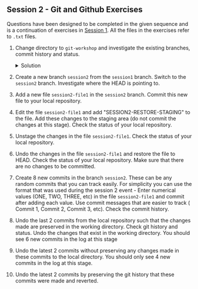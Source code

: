 Session 2  - Git and Github Exercises
---

Questions have been designed to be completed in the given sequence and is a continuation of exercises in [Session 1](Session1%20-%20Exercises.md). All the files in the exercises refer to `.txt` files.

1. Change directory to `git-workshop` and investigate the existing branches, commit history and status.

    <details>
    <summary>Solution</summary>

    ```bash
    cd git-workshop
    git branch
    git log
    git status
    ```
    </details>

2. Create a new branch `session2` from the `session1` branch. Switch to the `session2` branch. Investigate where the HEAD is pointing to.
3. Add a new file `session2-file1` in the `session2` branch. Commit this new file to your local repository.
4. Edit the file `session2-file1` and add "SESSION2-RESTORE-STAGING" to the file. Add these changes to the staging area (do not commit the changes at this stage). Check the status of your local repository.
5. Unstage the changes in the file `session2-file1`. Check the status of your local repository.
6. Undo the changes in the file `session2-file1` and restore the file to HEAD. Check the status of your local repository. Make sure that there are no changes to be committed.
7. Create 8 new commits in the branch `session2`. These can be any random commits that you can track easily. For simplicity you can use the format that was used during the session 2 event - Enter numerical values (ONE, TWO, THREE, etc) in the file `session2-file1` and commit after adding each value. Use commit messages that are easier to track ( Commit 1, Commit 2, Commit 3, etc). Check the commit history.
8. Undo the last 2 commits from the local repository such that the changes made are preserved in the working directory. Check git history and status. Undo the changes that exist in the working directory. You should see 6 new commits in the log at this stage
9. Undo the latest 2 commits without preserving any changes made in these commits to the local directory. You should only see 4 new commits in the log at this stage.
10. Undo the latest 2 commits by preserving the git history that these commits were made and reverted.